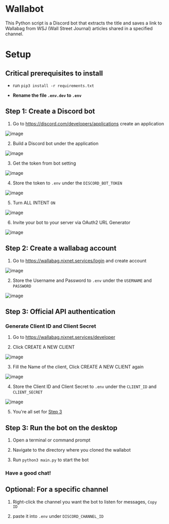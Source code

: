 # Wallabot

This Python script is a Discord bot that extracts the title and saves a link to Wallabag from WSJ (Wall Street Journal) articles shared in a specified channel.

# Setup

## Critical prerequisites to install

* run ```pip3 install -r requirements.txt```

* **Rename the file `.env.dev` to `.env`**

## Step 1: Create a Discord bot

1. Go to https://discord.com/developers/applications create an application

![image](https://user-images.githubusercontent.com/75292632/229356888-1afd8d63-ad2f-43f1-9969-100735f2b0f8.png)

2. Build a Discord bot under the application

![image](https://user-images.githubusercontent.com/75292632/229356928-fa826d85-e135-4bbe-8899-9d1d6e6680d4.png)

3. Get the token from bot setting

![image](https://user-images.githubusercontent.com/75292632/229357004-01ec6385-9b9d-45c3-a3ea-a6aba14754d4.png)

4. Store the token to `.env` under the `DISCORD_BOT_TOKEN`

![image](https://user-images.githubusercontent.com/75292632/229357198-27fd0fe6-e5ed-4c48-8d64-31577114bc03.png)

5. Turn ALL INTENT `ON`

![image](https://user-images.githubusercontent.com/75292632/229357231-c31d4b8f-f31a-4959-a615-862e8e6b720f.png)

6. Invite your bot to your server via OAuth2 URL Generator

![image](https://user-images.githubusercontent.com/75292632/229357269-09463d81-d109-49a8-b569-fdf2a2316b4c.png)

## Step 2: Create a wallabag account

1. Go to https://wallabag.nixnet.services/login and create account

![image](https://user-images.githubusercontent.com/75292632/229357604-b05c5a99-75d3-409a-bd0f-d5d60d757740.png)

2. Store the Username and Password to `.env` under the `USERNAME` and `PASSWORD`

![image](https://user-images.githubusercontent.com/75292632/229357690-146a9e02-6fdc-468a-8a19-188040d6ec8c.png)

## Step 3: Official API authentication

### Generate Client ID and Client Secret

1. Go to https://wallabag.nixnet.services/developer

2. Click CREATE A NEW CLIENT

![image](https://user-images.githubusercontent.com/75292632/229357730-a5825ce8-9104-4b36-8c1c-95f053c8f7d1.png)

3. Fill the Name of the client, Click CREATE A NEW CLIENT again

![image](https://user-images.githubusercontent.com/75292632/229357758-f527df0b-2f30-4a8f-bf5c-8e7829c44097.png)

4. Store the Client ID and Client Secret to `.env` under the `CLIENT_ID` and `CLIENT_SECRET`

![image](https://user-images.githubusercontent.com/75292632/229357831-df773463-978a-4332-858c-6e33d5a949cb.png)

5. You're all set for [Step 3](#step-3-run-the-bot-on-the-desktop)

## Step 3: Run the bot on the desktop

1. Open a terminal or command prompt

2. Navigate to the directory where you cloned the wallabot

3. Run `python3 main.py` to start the bot

### Have a good chat!

## Optional: For a specific channel

1. Right-click the channel you want the bot to listen for messages, `Copy  ID`

2. paste it into `.env` under `DISCORD_CHANNEL_ID`
